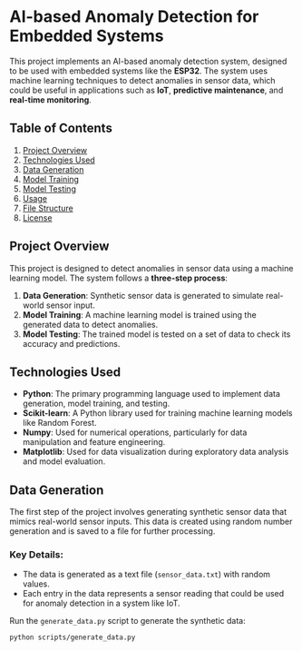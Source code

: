 # AI-based Anomaly Detection for Embedded Systems

This project implements an AI-based anomaly detection system, designed to be used with embedded systems like the **ESP32**. The system uses machine learning techniques to detect anomalies in sensor data, which could be useful in applications such as **IoT**, **predictive maintenance**, and **real-time monitoring**.

## Table of Contents

1. [Project Overview](#project-overview)
2. [Technologies Used](#technologies-used)
3. [Data Generation](#data-generation)
4. [Model Training](#model-training)
5. [Model Testing](#model-testing)
6. [Usage](#usage)
7. [File Structure](#file-structure)
8. [License](#license)

## Project Overview

This project is designed to detect anomalies in sensor data using a machine learning model. The system follows a **three-step process**:

1. **Data Generation**: Synthetic sensor data is generated to simulate real-world sensor input.
2. **Model Training**: A machine learning model is trained using the generated data to detect anomalies.
3. **Model Testing**: The trained model is tested on a set of data to check its accuracy and predictions.

## Technologies Used

- **Python**: The primary programming language used to implement data generation, model training, and testing.
- **Scikit-learn**: A Python library used for training machine learning models like Random Forest.
- **Numpy**: Used for numerical operations, particularly for data manipulation and feature engineering.
- **Matplotlib**: Used for data visualization during exploratory data analysis and model evaluation.

## Data Generation

The first step of the project involves generating synthetic sensor data that mimics real-world sensor inputs. This data is created using random number generation and is saved to a file for further processing.

### Key Details:
- The data is generated as a text file (`sensor_data.txt`) with random values.
- Each entry in the data represents a sensor reading that could be used for anomaly detection in a system like IoT.
  
Run the `generate_data.py` script to generate the synthetic data:

```bash
python scripts/generate_data.py

